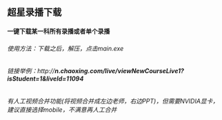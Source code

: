 ## 超星录播下载
#### 一键下载某一科所有录播或者单个录播
###### 使用方法：下载之后，解压，点击main.exe
###### 链接举例：http://***n.chaoxing.com/live/viewNewCourseLive1?isStudent=1&liveId=11094***
###### 有人工视频合并功能(将视频合并成左边老师，右边PPT)，但需要NVIDIA显卡，建议直接选择mobile，不满意再人工合并
